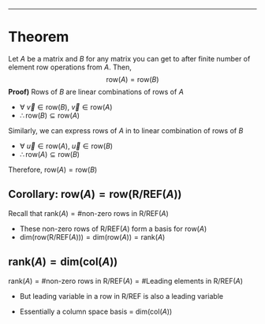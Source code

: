 

---
# Theorem
Let $A$ be a matrix and $B$ for any matrix you can get to after finite number of element row operations from $A$. Then, $$\text{row}(A)=\text{row}(B)$$
**Proof)**
Rows of $B$ are linear combinations of rows of $A$
- $\forall \text{ }\vec{v}\in\text{row}(B)$, $\vec{v}\in\text{row}(A)$
- $\therefore\text{row}(B)\subseteq\text{row}(A)$

Similarly, we can express rows of $A$ in to linear combination of rows of $B$
- $\forall \text{ }\vec{u}\in\text{row}(A)$, $\vec{u}\in\text{row}(B)$
- $\therefore\text{row}(A)\subseteq\text{row}(B)$

Therefore, $\text{row}(A)=\text{row}(B)$

## Corollary: $\text{row}(A)=\text{row(R/REF(}A))$
Recall that $\text{rank}(A)=\text{\# non-zero rows in R/REF}(A)$
- These non-zero rows of $\text{R/REF}(A)$ form a basis for $\text{row}(A)$
- $\text{dim(row(R/REF}(A)))=\text{dim(row(}A))=\text{rank}(A)$

## $\text{rank}(A)=\text{dim(col(}A))$
$\text{rank}(A)=\text{\# non-zero rows in R/REF}(A)=\text{\# Leading elements in R/REF}(A)$
- But leading variable in a row in $\text{R/REF}$ is also a leading variable







- Essentially a column space basis = $\text{dim(col(}A))$

